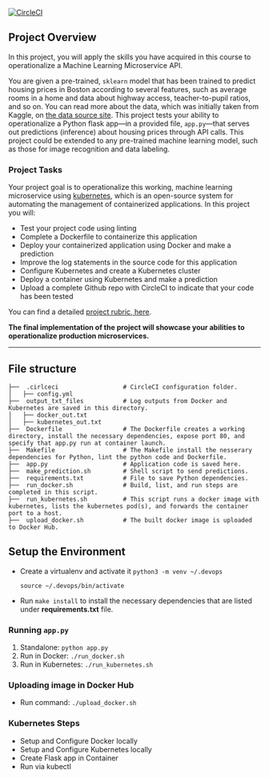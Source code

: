 [![CircleCI](https://circleci.com/gh/FreskimAliu/DevOps_Microservices/tree/main.svg?style=svg)](https://circleci.com/gh/FreskimAliu/DevOps_Microservices/tree/main)

## Project Overview

In this project, you will apply the skills you have acquired in this course to operationalize a Machine Learning Microservice API. 

You are given a pre-trained, `sklearn` model that has been trained to predict housing prices in Boston according to several features, such as average rooms in a home and data about highway access, teacher-to-pupil ratios, and so on. You can read more about the data, which was initially taken from Kaggle, on [the data source site](https://www.kaggle.com/c/boston-housing). This project tests your ability to operationalize a Python flask app—in a provided file, `app.py`—that serves out predictions (inference) about housing prices through API calls. This project could be extended to any pre-trained machine learning model, such as those for image recognition and data labeling.

### Project Tasks

Your project goal is to operationalize this working, machine learning microservice using [kubernetes](https://kubernetes.io/), which is an open-source system for automating the management of containerized applications. In this project you will:
* Test your project code using linting
* Complete a Dockerfile to containerize this application
* Deploy your containerized application using Docker and make a prediction
* Improve the log statements in the source code for this application
* Configure Kubernetes and create a Kubernetes cluster
* Deploy a container using Kubernetes and make a prediction
* Upload a complete Github repo with CircleCI to indicate that your code has been tested

You can find a detailed [project rubric, here](https://review.udacity.com/#!/rubrics/2576/view).

**The final implementation of the project will showcase your abilities to operationalize production microservices.**

---
## File structure
    
    ├──  .cirlceci                  # CircleCI configuration folder.
    │   ├── config.yml              
    ├──  output_txt_files           # Log outputs from Docker and Kubernetes are saved in this directory.
    │   ├── docker_out.txt          
    │   ├── kubernetes_out.txt     
    ├──  Dockerfile                 # The Dockerfile creates a working directory, install the necessary dependencies, expose port 80, and specify that app.py run at container launch.
    ├──  Makefile                   # The Makefile install the nesserary dependencies for Python, lint the python code and Dockerfile.
    ├──  app.py                     # Application code is saved here.
    ├──  make_prediction.sh         # Shell script to send predictions.
    ├──  requirements.txt           # File to save Python dependencies.
    ├──  run_docker.sh              # Build, list, and run steps are completed in this script.
    ├──  run_kubernetes.sh          # This script runs a docker image with kubernetes, lists the kubernetes pod(s), and forwards the container port to a host.
    ├──  upload_docker.sh           # The built docker image is uploaded to Docker Hub.
    
    
## Setup the Environment

* Create a virtualenv and activate it
    ``python3 -m venv ~/.devops``
    
    ``source ~/.devops/bin/activate``

* Run `make install` to install the necessary dependencies that are listed under __requirements.txt__ file.


### Running `app.py`

1. Standalone:  `python app.py`
2. Run in Docker:  `./run_docker.sh`
3. Run in Kubernetes:  `./run_kubernetes.sh`

### Uploading image in Docker Hub
* Run command: `./upload_docker.sh`

### Kubernetes Steps

* Setup and Configure Docker locally
* Setup and Configure Kubernetes locally
* Create Flask app in Container
* Run via kubectl
